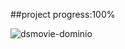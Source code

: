 ##project progress:100%

![dsmovie-dominio](https://user-images.githubusercontent.com/91259007/160242236-4129b7bc-0f4e-457e-bfd6-543d041feddb.png)
